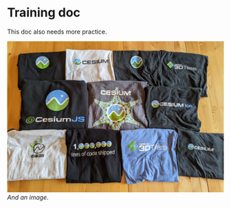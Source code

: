 # Training doc

This doc also needs more practice.

![Cesium shirts](./images/oldshirts.jpg)
_And an image._

